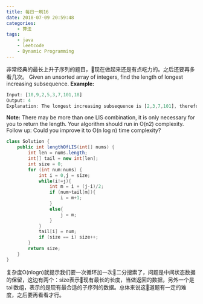 ```yaml
---
title: 每日一刷16
date: 2018-07-09 20:59:48
categories: 
    - 算法
tags:
    - java
    - leetcode
    - Dynamic Programming
---
```

非常经典的最长上升子序列的题目，现在做起来还是有点吃力的。之后还要再多看几次。
Given an unsorted array of integers, find the length of longest increasing subsequence.
**Example:**
```js
Input: [10,9,2,5,3,7,101,18]
Output: 4 
Explanation: The longest increasing subsequence is [2,3,7,101], therefore the length is 4. 
```
**Note:**
There may be more than one LIS combination, it is only necessary for you to return the length.
Your algorithm should run in O(n2) complexity.
Follow up: Could you improve it to O(n log n) time complexity?
```java
class Solution {
    public int lengthOfLIS(int[] nums) {
        int len = nums.length;
        int[] tail = new int[len];
        int size = 0;
        for (int num:nums) {
            int i = 0,j = size;
            while(i!=j){
                int m = i + (j-i)/2;
                if (num>tail[m]){
                    i = m+1;
                }
                else{
                    j = m;
                }
            }
            tail[i] = num;
            if (size == i) size++;
        }
        return size;
    }
}
```
复杂度O(nlogn)就提示我们要一次循环加一次二分搜索了，问题是中间状态数据的保留，这边有两个：size表示现有最长的长度，当做返回的数据，另外一个是tail数组，表示的是现有最合适的子序列的数据。总体来说这道题有一定的难度，之后要再看看才行。
